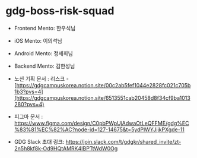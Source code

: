 # gdg-boss-risk-squad

- Frontend Mento: 한우석님 

- iOS Mento: 이의석님 

- Android Mento: 정세희님 

- Backend Mento: 김한성님 


- 노션 기획 문서 : 리스크 - [https://gdgcampuskorea.notion.site/00c2ab5fef1044e2828fc021c705b1b3?pvs=4](https://gdgcampuskorea.notion.site/6513551cab20458d8f34cf9ba1013280?pvs=4)

- 피그마 문서 : https://www.figma.com/design/C0pbPWpUjAdwaOtLeQFFME/gdg%EC%83%81%EC%82%AC?node-id=127-14675&t=5ydPlWYJijkPXgde-11

- GDG Slack 초대 링크: https://join.slack.com/t/gdgkr/shared_invite/zt-2n5h8kf8k-Od9HQtAMRK4IBPTtWdW0Og
